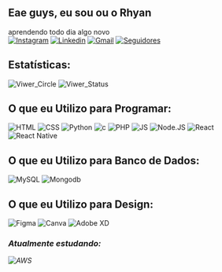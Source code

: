 ## Eae guys, eu sou ou o Rhyan
aprendendo todo dia algo novo<br>
[![Instagram](https://img.shields.io/badge/Instagram-E4405F?style=for-the-badge&logo=instagram&logoColor=white)](https://www.instagram.com/rhyan.lemos/)
[![Linkedin](https://img.shields.io/badge/LinkedIn-0077B5?style=for-the-badge&logo=linkedin&logoColor=white)](https://www.linkedin.com/in/rhyan-lemos-silveira/)
[![Gmail](https://img.shields.io/badge/Gmail-D14836?style=for-the-badge&logo=gmail&logoColor=white)](mailto:rhyanlemos05@gmail.com)
[![Seguidores](https://img.shields.io/github/followers/rhyan05.svg?style=social&label=Follow&maxAge=2592000)]()
## Estatísticas: 
![Viwer_Circle](https://github-readme-stats.vercel.app/api?username=rhyan05&theme=tokyonight)
![Viwer_Status](https://github-readme-stats.vercel.app/api/top-langs/?username=rhyan05&theme=tokyonight)

## O que eu Utilizo para Programar:
![HTML](https://img.shields.io/badge/HTML5-E34F26?style=for-the-badge&logo=html5&logoColor=white)
![CSS](https://img.shields.io/badge/CSS3-1572B6?style=for-the-badge&logo=css3&logoColor=white)
![Python](https://img.shields.io/badge/Python-14354C?style=for-the-badge&logo=python&logoColor=white)
![c](https://img.shields.io/badge/C-00599C?style=for-the-badge&logo=c&logoColor=white)
![PHP](https://img.shields.io/badge/PHP-777BB4?style=for-the-badge&logo=php&logoColor=white)
![JS](https://img.shields.io/badge/JavaScript-323330?style=for-the-badge&logo=javascript&logoColor=F7DF1E)
![Node.JS](https://img.shields.io/badge/Node.js-43853D?style=for-the-badge&logo=node.js&logoColor=white
)
![React](https://img.shields.io/badge/React-20232A?style=for-the-badge&logo=react&logoColor=61DAFB
)
![React Native](https://img.shields.io/badge/React_Native-20232A?style=for-the-badge&logo=react&logoColor=61DAFB
)
## O que eu Utilizo para Banco de Dados:
![MySQL](https://img.shields.io/badge/MySQL-00000F?style=for-the-badge&logo=mysql&logoColor=white
)
![Mongodb](https://img.shields.io/badge/MongoDB-4EA94B?style=for-the-badge&logo=mongodb&logoColor=white
)
## O que eu Utilizo para Design:
![Figma](https://img.shields.io/badge/Figma-F24E1E?style=for-the-badge&logo=figma&logoColor=white
)
![Canva](https://img.shields.io/badge/Canva-%2300C4CC.svg?&style=for-the-badge&logo=Canva&logoColor=white
)
![Adobe XD](https://img.shields.io/badge/Adobe%20XD-470137?style=for-the-badge&logo=Adobe%20XD&logoColor=#FF61F6
)
### <i>Atualmente estudando:<i>
![AWS](https://img.shields.io/badge/Amazon_AWS-FF9900?style=for-the-badge&logo=amazonaws&logoColor=white)
